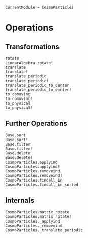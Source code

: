 ```@meta
CurrentModule = CosmoParticles
```

# Operations

## Transformations

```@docs
rotate
LinearAlgebra.rotate!
translate
translate!
translate_periodic
translate_periodic!
translate_periodic_to_center
translate_periodic_to_center!
to_comoving
to_comoving!
to_physical
to_physical!
```

## Further Operations

```@docs
Base.sort
Base.sort!
Base.filter
Base.filter!
Base.delete
Base.delete!
CosmoParticles.applyind
CosmoParticles.applyind!
CosmoParticles.removeind
CosmoParticles.removeind!
CosmoParticles.findall_in
CosmoParticles.findall_in_sorted
```


## Internals

```@docs
CosmoParticles.matrix_rotate
CosmoParticles.matrix_rotate!
CosmoParticles._applyind
CosmoParticles._removeind
CosmoParticles._translate_periodic
```
